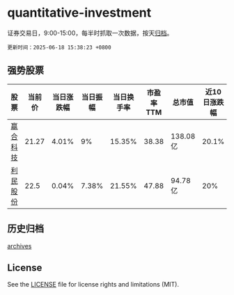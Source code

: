 # quantitative-investment

证券交易日，9:00-15:00，每半时抓取一次数据，按天[归档](archives)。

`更新时间：2025-06-18 15:38:23 +0800`

## 强势股票

|股票|当前价|当日涨跌幅|当日振幅|当日换手率|市盈率TTM|总市值|近10日涨跌幅|
|----|----|----|----|----|----|----|----|
|[赢合科技](https://xueqiu.com/S/SZ300457)|21.27|4.01%|9%|15.35%|38.38|138.08亿|20.1%|
|[利民股份](https://xueqiu.com/S/SZ002734)|22.5|0.04%|7.38%|21.55%|47.88|94.78亿|20%|

## 历史归档

[archives](archives)

## License

See the [LICENSE](LICENSE) file for license rights and limitations (MIT).